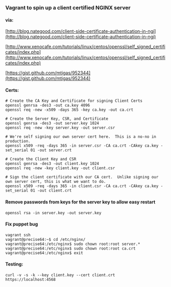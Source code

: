 ### Vagrant to spin up a client certified NGINX server

#### via:
[http://blog.nategood.com/client-side-certificate-authentication-in-ngi](http://blog.nategood.com/client-side-certificate-authentication-in-ngi)

[http://www.xenocafe.com/tutorials/linux/centos/openssl/self_signed_certificates/index.php](http://www.xenocafe.com/tutorials/linux/centos/openssl/self_signed_certificates/index.php)

[https://gist.github.com/mtigas/952344](https://gist.github.com/mtigas/952344)

#### Certs:

	# Create the CA Key and Certificate for signing Client Certs
	openssl genrsa -des3 -out ca.key 4096
	openssl req -new -x509 -days 365 -key ca.key -out ca.crt

	# Create the Server Key, CSR, and Certificate
	openssl genrsa -des3 -out server.key 1024
	openssl req -new -key server.key -out server.csr

	# We're self signing our own server cert here.  This is a no-no in production.
	openssl x509 -req -days 365 -in server.csr -CA ca.crt -CAkey ca.key -set_serial 01 -out server.crt

	# Create the Client Key and CSR
	openssl genrsa -des3 -out client.key 1024
	openssl req -new -key client.key -out client.csr

	# Sign the client certificate with our CA cert.  Unlike signing our own server cert, this is what we want to do.
	openssl x509 -req -days 365 -in client.csr -CA ca.crt -CAkey ca.key -set_serial 01 -out client.crt

#### Remove passwords from keys for the server key to allow easy restart
	openssl rsa -in server.key -out server.key

#### Fix puppet bug
	vagrant ssh
	vagrant@precise64:~$ cd /etc/nginx/
	vagrant@precise64:/etc/nginx$ sudo chown root:root server.*
	vagrant@precise64:/etc/nginx$ sudo chown root:root ca.crt  
	vagrant@precise64:/etc/nginx$ exit

#### Testing:
	curl -v -s -k --key client.key --cert client.crt https://localhost:4568